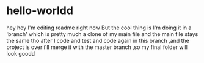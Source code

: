 # hello-worldd
hey hey
I'm editing readme right now 
But the cool thing is I'm doing it in a 'branch'
which is pretty much a clone of my main file
and the main file stays the same
tho after I code and test and code again in this branch ,and the project is over 
i'll merge it with the master branch ,so my final folder will look goodd
